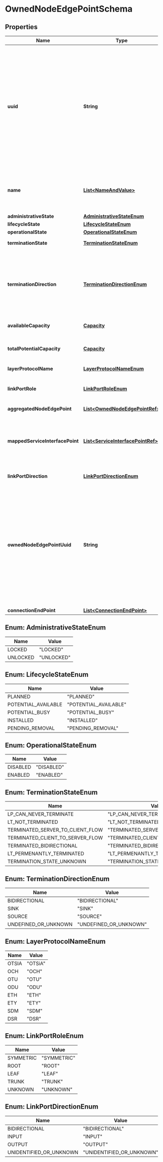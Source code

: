 
# OwnedNodeEdgePointSchema

## Properties
Name | Type | Description | Notes
------------ | ------------- | ------------- | -------------
**uuid** | **String** | UUID: An identifier that is universally unique within an identifier space, where the identifier space is itself globally unique, and immutable. An UUID carries no semantics with respect to the purpose or state of the entity. UUID here uses string representation as defined in RFC 4122.  The canonical representation uses lowercase characters. Pattern: [0-9a-fA-F]{8}-[0-9a-fA-F]{4}-[0-9a-fA-F]{4}-&#39; + &#39;[0-9a-fA-F]{4}-[0-9a-fA-F]{12} Example of a UUID in string representation: f81d4fae-7dec-11d0-a765-00a0c91e6bf6 |  [optional]
**name** | [**List&lt;NameAndValue&gt;**](NameAndValue.md) | List of names. A property of an entity with a value that is unique in some namespace but may change during the life of the entity. A name carries no semantics with respect to the purpose of the entity. |  [optional]
**administrativeState** | [**AdministrativeStateEnum**](#AdministrativeStateEnum) |  |  [optional]
**lifecycleState** | [**LifecycleStateEnum**](#LifecycleStateEnum) |  |  [optional]
**operationalState** | [**OperationalStateEnum**](#OperationalStateEnum) |  |  [optional]
**terminationState** | [**TerminationStateEnum**](#TerminationStateEnum) | Indicates whether the layer is terminated and if so how. |  [optional]
**terminationDirection** | [**TerminationDirectionEnum**](#TerminationDirectionEnum) | The overall directionality of the LP. - A BIDIRECTIONAL LP will have some SINK and/or SOURCE flowss. - A SINK LP can only contain elements with SINK flows or CONTRA_DIRECTION_SOURCE flows - A SOURCE LP can only contain SOURCE flows or CONTRA_DIRECTION_SINK flows |  [optional]
**availableCapacity** | [**Capacity**](Capacity.md) | Capacity available to be assigned. |  [optional]
**totalPotentialCapacity** | [**Capacity**](Capacity.md) | An optimistic view of the capacity of the TopologicalEntity assuming that any shared capacity is available to be taken. |  [optional]
**layerProtocolName** | [**LayerProtocolNameEnum**](#LayerProtocolNameEnum) |  |  [optional]
**linkPortRole** | [**LinkPortRoleEnum**](#LinkPortRoleEnum) | Each LinkEnd of the Link has a role (e.g., symmetric, hub, spoke, leaf, root)  in the context of the Link with respect to the Link function.  |  [optional]
**aggregatedNodeEdgePoint** | [**List&lt;OwnedNodeEdgePointRef&gt;**](OwnedNodeEdgePointRef.md) |  |  [optional]
**mappedServiceInterfacePoint** | [**List&lt;ServiceInterfacePointRef&gt;**](ServiceInterfacePointRef.md) | NodeEdgePoint mapped to more than ServiceInterfacePoint (slicing/virtualizing) or a ServiceInterfacePoint mapped to more than one NodeEdgePoint (load balancing/Resilience) should be considered experimental |  [optional]
**linkPortDirection** | [**LinkPortDirectionEnum**](#LinkPortDirectionEnum) | The orientation of defined flow at the LinkEnd. |  [optional]
**ownedNodeEdgePointUuid** | **String** | UUID: An identifier that is universally unique within an identifier space, where the identifier space is itself globally unique, and immutable. An UUID carries no semantics with respect to the purpose or state of the entity. UUID here uses string representation as defined in RFC 4122.  The canonical representation uses lowercase characters. Pattern: [0-9a-fA-F]{8}-[0-9a-fA-F]{4}-[0-9a-fA-F]{4}-&#39; + &#39;[0-9a-fA-F]{4}-[0-9a-fA-F]{12} Example of a UUID in string representation: f81d4fae-7dec-11d0-a765-00a0c91e6bf6 |  [optional]
**connectionEndPoint** | [**List&lt;ConnectionEndPoint&gt;**](ConnectionEndPoint.md) |  |  [optional]


<a name="AdministrativeStateEnum"></a>
## Enum: AdministrativeStateEnum
Name | Value
---- | -----
LOCKED | &quot;LOCKED&quot;
UNLOCKED | &quot;UNLOCKED&quot;


<a name="LifecycleStateEnum"></a>
## Enum: LifecycleStateEnum
Name | Value
---- | -----
PLANNED | &quot;PLANNED&quot;
POTENTIAL_AVAILABLE | &quot;POTENTIAL_AVAILABLE&quot;
POTENTIAL_BUSY | &quot;POTENTIAL_BUSY&quot;
INSTALLED | &quot;INSTALLED&quot;
PENDING_REMOVAL | &quot;PENDING_REMOVAL&quot;


<a name="OperationalStateEnum"></a>
## Enum: OperationalStateEnum
Name | Value
---- | -----
DISABLED | &quot;DISABLED&quot;
ENABLED | &quot;ENABLED&quot;


<a name="TerminationStateEnum"></a>
## Enum: TerminationStateEnum
Name | Value
---- | -----
LP_CAN_NEVER_TERMINATE | &quot;LP_CAN_NEVER_TERMINATE&quot;
LT_NOT_TERMINATED | &quot;LT_NOT_TERMINATED&quot;
TERMINATED_SERVER_TO_CLIENT_FLOW | &quot;TERMINATED_SERVER_TO_CLIENT_FLOW&quot;
TERMINATED_CLIENT_TO_SERVER_FLOW | &quot;TERMINATED_CLIENT_TO_SERVER_FLOW&quot;
TERMINATED_BIDIRECTIONAL | &quot;TERMINATED_BIDIRECTIONAL&quot;
LT_PERMENANTLY_TERMINATED | &quot;LT_PERMENANTLY_TERMINATED&quot;
TERMINATION_STATE_UNKNOWN | &quot;TERMINATION_STATE_UNKNOWN&quot;


<a name="TerminationDirectionEnum"></a>
## Enum: TerminationDirectionEnum
Name | Value
---- | -----
BIDIRECTIONAL | &quot;BIDIRECTIONAL&quot;
SINK | &quot;SINK&quot;
SOURCE | &quot;SOURCE&quot;
UNDEFINED_OR_UNKNOWN | &quot;UNDEFINED_OR_UNKNOWN&quot;


<a name="LayerProtocolNameEnum"></a>
## Enum: LayerProtocolNameEnum
Name | Value
---- | -----
OTSIA | &quot;OTSiA&quot;
OCH | &quot;OCH&quot;
OTU | &quot;OTU&quot;
ODU | &quot;ODU&quot;
ETH | &quot;ETH&quot;
ETY | &quot;ETY&quot;
SDM | &quot;SDM&quot;
DSR | &quot;DSR&quot;


<a name="LinkPortRoleEnum"></a>
## Enum: LinkPortRoleEnum
Name | Value
---- | -----
SYMMETRIC | &quot;SYMMETRIC&quot;
ROOT | &quot;ROOT&quot;
LEAF | &quot;LEAF&quot;
TRUNK | &quot;TRUNK&quot;
UNKNOWN | &quot;UNKNOWN&quot;


<a name="LinkPortDirectionEnum"></a>
## Enum: LinkPortDirectionEnum
Name | Value
---- | -----
BIDIRECTIONAL | &quot;BIDIRECTIONAL&quot;
INPUT | &quot;INPUT&quot;
OUTPUT | &quot;OUTPUT&quot;
UNIDENTIFIED_OR_UNKNOWN | &quot;UNIDENTIFIED_OR_UNKNOWN&quot;



